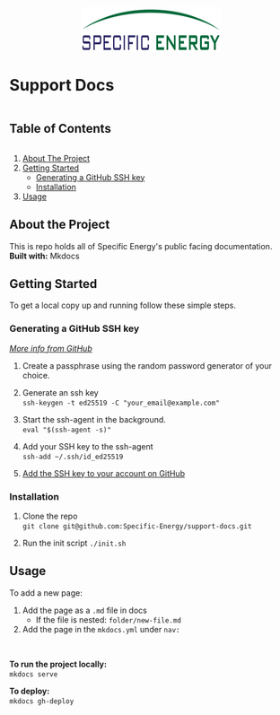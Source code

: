 <!-- Title -->
<p align="center">
	<img src="/images/logo-transparent.svg" alt="Logo" width="250" height="80">
</p>

# Support Docs


<!-- TABLE OF CONTENTS -->
<div>
	<summary><h2 style="display: inline-block">Table of Contents</h2></summary>
	<ol>
		<li><a href="#about-the-project">About The Project</a></li>
		<li>
			<a href="#getting-started">Getting Started</a>
			<ul>
				<li><a href="#generating-a-github-ssh-key">Generating a GitHub SSH key</a></li>
				<li><a href="#installation">Installation</a></li>
			</ul>
		</li>
		<li><a href="#usage">Usage</a></li>
	</ol>
</div>


<!-- ABOUT THE PROJECT -->
## About the Project

This is repo holds all of Specific Energy's public facing documentation.
<br />
**Built with:** Mkdocs


<!-- GETTING STARTED -->
## Getting Started

To get a local copy up and running follow these simple steps.

### Generating a GitHub SSH key
_[More info from GitHub](https://docs.github.com/en/authentication/connecting-to-github-with-ssh/generating-a-new-ssh-key-and-adding-it-to-the-ssh-agent)_
<br />

1. Create a passphrase using the random password generator of your choice.

2. Generate an ssh key
	<br />
	```ssh-keygen -t ed25519 -C "your_email@example.com"```

3. Start the ssh-agent in the background.
	<br />
	```eval "$(ssh-agent -s)"```

4. Add your SSH key to the ssh-agent
	<br />
	```ssh-add ~/.ssh/id_ed25519```

5. [Add the SSH key to your account on GitHub](https://docs.github.com/en/authentication/connecting-to-github-with-ssh/adding-a-new-ssh-key-to-your-github-account)


### Installation

1. Clone the repo
	<br />
   ```git clone git@github.com:Specific-Energy/support-docs.git```

2. Run the init script
   ```./init.sh```


<!-- USAGE -->
## Usage

To add a new page:  <br />

1. Add the page as a ```.md``` file in docs
	- If the file is nested: ```folder/new-file.md``` 
2. Add the page in the ```mkdocs.yml``` under ```nav:```

<br />

**To run the project locally:**  <br />
```mkdocs serve```

**To deploy:**  <br />
```mkdocs gh-deploy```